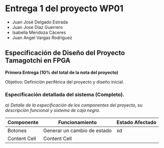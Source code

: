 # Entrega 1 del proyecto WP01

* Juan José Delgado Estrada		
* Juan Jose Díaz Guerrero		
* Isabella Mendoza Cáceres
* Juan Angel Vargas Rodríguez

## Especificación de Diseño del Proyecto Tamagotchi en FPGA

**Primera Entrega (10% del total de la nota del proyecto)**

Objetivo: Definición periférica del proyecto y diseño inicial.

### Especificación detallada del sistema (Completo).
*a) Detalle de la especificación de los componentes del proyecto, su descripción funcional y sistema de caja negra.*

| Componente  | Funcionamiento | Estado Afectado|
| ------------- | ------------- | ------------- |
| Botones  | Generar un cambio de estado  | xd|
| Content Cell  | Content Cell  |

